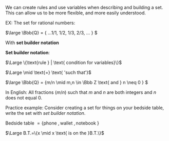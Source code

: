 We can create rules and use variables when describing and building a set. This can allow us to be more flexible, and more easily understood.

EX: The set for rational numbers:

$\large
\Bbb{Q} = \{ ...1/1, 1/2, 1/3, 2/3, ... \}
$

With __set builder notation__

__Set builder notation__:

$\Large \{\text{rule } | \text{ condition for variables}\}$

$\Large \mid \text{=} \text{ 'such that'}$

$\large
\Bbb{Q} = \{m/n \mid m,n \in \Bbb Z \text{ and } n \neq 0 \}
$

In English: All fractions ($m/n$) such that $m$ and $n$ are both integers and $n$ does not equal $0$.

Practice example:
Consider creating a set for things on your bedside table, write the set with _set builder notation_.

$\text{Bedside table }=\{\text{phone }, \text{wallet }, \text{notebook }\}$

$\Large B.T.=\{x \mid x \text{ is on the }B.T.\}$